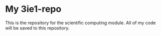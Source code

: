 # My 3ie1-repo
This is the repository for the scientific computing module. All of my code will be saved to this repository.
